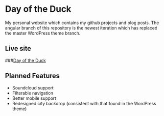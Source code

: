 # Day of the Duck

My personal website which contains my github projects and blog posts. The angular branch of this repository is the newest iteration which has replaced the master WordPress theme branch.

## Live site

###[Day of the Duck](http://dayoftheduck.com)

## Planned Features

- Soundcloud support
- Filterable navigation
- Better mobile support
- Redesigned city backdrop (consistent with that found in the WordPress theme)
